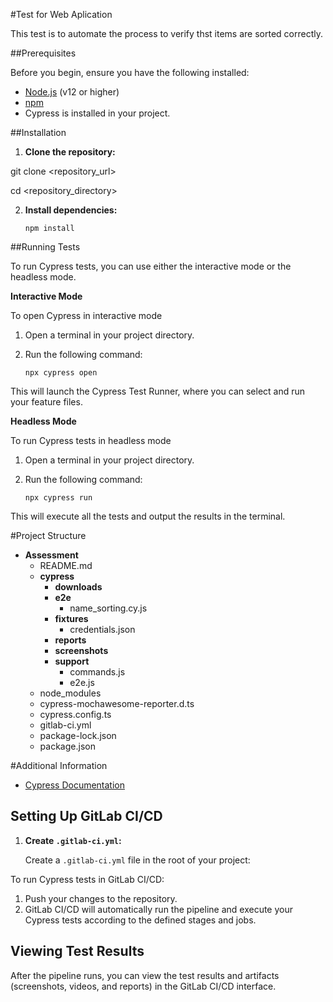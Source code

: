 #Test for Web Aplication 


This test is to automate the process to verify thst items are sorted correctly.


##Prerequisites


Before you begin, ensure you have the following installed:


- [Node.js](https://nodejs.org/) (v12 or higher)
- [npm](https://www.npmjs.com/)
- Cypress is installed in your project.


##Installation


1. **Clone the repository:**

  git clone <repository_url>
  
  cd <repository_directory>

2. **Install dependencies:**

   `npm install`

##Running Tests  


To run Cypress tests, you can use either the interactive mode or the headless mode.

 **Interactive Mode**

To open Cypress in interactive mode
1. Open a terminal in your project directory.
2. Run the following command:

   `npx cypress open`

This will launch the Cypress Test Runner, where you can select and run your feature files.


 **Headless Mode**

To run Cypress tests in headless mode
1. Open a terminal in your project directory.
2. Run the following command:
    
    `npx cypress run`

This will execute all the tests and output the results in the terminal.

#Project Structure

- __Assessment__
   - README.md
   - __cypress__
     - __downloads__
     - __e2e__
       - name_sorting.cy.js
     - __fixtures__
       - credentials.json
     - __reports__ 
     - __screenshots__
     - __support__
       - commands.js
       - e2e.js
   - node_modules 
   - cypress-mochawesome-reporter.d.ts  
   - cypress.config.ts
   - gitlab-ci.yml
   - package-lock.json
   - package.json
  
#Additional Information
- [Cypress Documentation](https://docs.cypress.io/)



## Setting Up GitLab CI/CD

1. **Create `.gitlab-ci.yml`:**

    Create a `.gitlab-ci.yml` file in the root of your project:


To run Cypress tests in GitLab CI/CD:

1. Push your changes to the repository.
2. GitLab CI/CD will automatically run the pipeline and execute your Cypress tests according to the defined stages and jobs.

## Viewing Test Results

After the pipeline runs, you can view the test results and artifacts (screenshots, videos, and reports) in the GitLab CI/CD interface.






